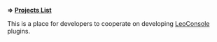 
**&rArr; [Projects List](https://github.com/lcpluginmaker/awesome-leoconsole)**

This is a place for developers to cooperate on developing [LeoConsole](https://github.com/BoettcherDasOriginal/LeoConsole) plugins.
